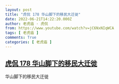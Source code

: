 ```yaml
---
layout: post
title: "虎侃 178 华山脚下的移民大迁徙"
date: 2022-06-21T14:22:20.000Z
author: 老虎庙 · 虎侃
from: https://www.youtube.com/watch?v=jC6NxNIqWCA
tags: [ 老虎庙 ]
comments: True
categories: [ 老虎庙 ]
---
```

<!--1655821340000-->
[虎侃 178 华山脚下的移民大迁徙](https://www.youtube.com/watch?v=jC6NxNIqWCA)
------

<div>
华山脚下的移民大迁徙
</div>
